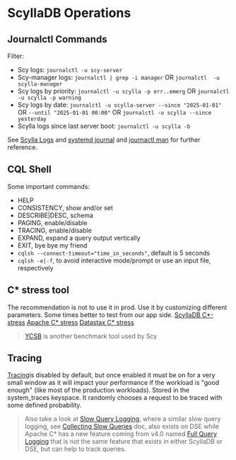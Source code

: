 # ScyllaDB Operations

## Journalctl Commands
Filter:
- Scy logs: `journalctl -u scy-server`
- Scy-manager logs: `journalctl | grep -i manager` OR `journalctl  -u scylla-manager`
- Scy logs by priority: `journalctl -u scylla -p err..emerg` OR `journalctl -u scylla -p warning`
- Scy logs by date: `journalctl -u scylla-server --since "2025-01-01"` OR `--until "2025-01-01 00:00"` OR `journalctl -u scylla --since yesterday` 
- Scylla logs since last server boot: `journalctl -u scylla -b`

See [Scylla Logs](https://opensource.docs.scylladb.com/stable/getting-started/logging) and [systemd journal](https://www.freedesktop.org/software/systemd/man/latest/systemd-journald.service.html) and [journactl man](https://www.freedesktop.org/software/systemd/man/latest/journalctl.html) for further reference.

## CQL Shell
Some important commands:
- HELP
- CONSISTENCY, show and/or set
- DESCRIBE|DESC, schema
- PAGING, enable/disable
- TRACING, enable/disable
- EXPAND, expand a query output vertically
- EXIT, bye bye my friend
- `cqlsh --connect-timeout="time_in_seconds"`, default is 5 seconds
- `cqlsh -e|-f`, to avoid interactive mode/prompt or use an input file, respectively

## C* stress tool
The recommendation is not to use it in prod. Use it by customizing different parameters. Some times better to test from our app side.
[ScyllaDB C*-stress](https://opensource.docs.scylladb.com/stable/operating-scylla/admin-tools/cassandra-stress)
[Apache C* stress](https://docs.datastax.com/en/dse/5.1/tooling/cassandra-stress-tool.html)
[Datastax C* stress](https://docs.datastax.com/en/dse/5.1/tooling/cassandra-stress-tool.html)
> [YCSB](https://www.scylladb.com/glossary/ycsb/) is another benchmark tool used by Scy

## Tracing
[Tracing](https://opensource.docs.scylladb.com/stable/using-scylla/tracing)is disabled by default, but once enabled it must be on for a very small window as it will impact your performance if the workload is "good enough" (like most of the production workloads). Stored in the system_traces keyspace. It randomly chooses a request to be traced with some defined probability. 
> Also take a look at [Slow Query Logging](https://opensource.docs.scylladb.com/stable/using-scylla/tracing#slow-query-logging), where a similar slow query logging, see [Collecting Slow Queries](https://docs.datastax.com/en/dse/6.9/managing/management-services/performance/collect-slow-queries.html) doc, also exists on DSE while Apache C* has a new feature coming from v4.0 named [Full Query Logging](https://cassandra.apache.org/doc/stable/cassandra/operating/fqllogging.html) that is not the same feature that exists in either ScyllaDB or DSE, but can help to track queries.

